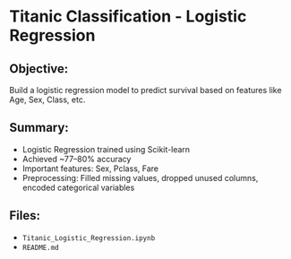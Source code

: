# Titanic Classification - Logistic Regression

##  Objective:
Build a logistic regression model to predict survival based on features like Age, Sex, Class, etc.

##  Summary:
- Logistic Regression trained using Scikit-learn
- Achieved ~77–80% accuracy
- Important features: Sex, Pclass, Fare
- Preprocessing: Filled missing values, dropped unused columns, encoded categorical variables

##  Files:
- `Titanic_Logistic_Regression.ipynb`
- `README.md`
